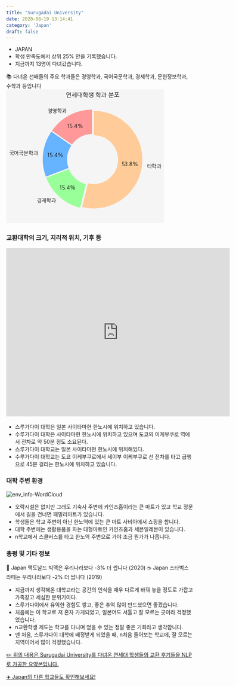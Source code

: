 ```yaml
---
title: "Surugadai University"
date: 2020-08-19 13:14:41
category: 'Japan'
draft: false
---
```



* JAPAN
* 학생 만족도에서 상위 25% 안을 기록했습니다.
* 지금까지 13명이 다녀갔습니다. 

📚 다녀온 선배들의 주요 학과들은 경영학과, 국어국문학과, 경제학과, 문헌정보학과, 수학과 등입니다
![department-info](../plots/JP000027.png)
### 교환대학의 크기, 지리적 위치, 기후 등
<iframe
width="600"
height="450"
frameborder="0" style="border:0"
src="https://www.google.com/maps/embed/v1/place?key=AIzaSyC9e1AME-pVmWC4hBpFdu5S4dKzyepa3HQ&q=Surugadai+University&center=35.83126820000001,139.33576259999998&zoom=14" allowfullscreen>
</iframe>

* 스루가다이 대학은 일본 사이타마현 한노시에 위치하고 있습니다.
* 수루가다이 대학은 사이타마현 한노시에 위치하고 있으며 도쿄의 이케부쿠로 역에서 전차로 약 50분 정도 소요된다.
* 스루가다이 대학교는 일본 사이타마현 한노시에 위치해있다.
* 수루가다이 대학교는 도쿄 이케부쿠로에서 세이부 이케부쿠로 선 전차를 타고 급행으로 45분 걸리는 한노시에 위치하고 있습니다.


### 대학 주변 환경

![env_info-WordCloud](../univ_wordclouds_okt/env_info/JP000027_env_info_okt.png)

* 오락시설은 없지만 그래도 기숙사 주변에 카인즈홈이라는 큰 마트가 있고 학교 정문에서 길을 건너면 패밀리마트가 있습니다.
* 학생들은 학교 주변이 아닌 한노역에 있는 큰 마트 사비아에서 쇼핑을 합니다.
* 대학 주변에는 생활용품을 파는 대형마트인 카인즈홈과 세븐일레븐이 있습니다.
* n학교에서 스쿨버스를 타고 한노역 주변으로 가야 조금 뭔가가 나옵니다.


### 총평 및 기타 정보 
🍔 Japan 맥도날드 빅맥은 우리나라보다 -3% 더 쌉니다 (2020)
☕️ Japan 스타벅스 라떼는 우리나라보다 -2% 더 쌉니다 (2019)
* 지금까지 생각해온 대학교라는 공간의 인식을 매우 다르게 바꿔 놓을 정도로 가깝고 가족같고 세심한 분위기이다.
* 스루가다이에서 유익한 경험도 쌓고, 좋은 추억 많이 만드셨으면 좋겠습니다.
* 처음에는 이 학교로 저 혼자 가게되었고, 일본어도 서툴고 잘 모르는 곳이라 걱정했었습니다.
* n교환학생 제도는 학교를 다니며 얻을 수 있는 정말 좋은 기회라고 생각합니다.
* 맨 처음, 스루가다이 대학에 배정받게 되었을 때, n처음 들어보는 학교에, 잘 모르는 지역이어서 많이 걱정했습니다.


[✏️ 위의 내용은 Surugadai University를 다녀온 연세대 학생들의 교환 후기들을 NLP로 가공한 요약본입니다.](http://oia.yonsei.ac.kr/partner/expReport.asp?ucode=JP000027&bgbn=A)

[✈️ Japan의 다른 학교들도 확인해보세요!](https://yonsei-exchange.netlify.app/?category=Japan)
